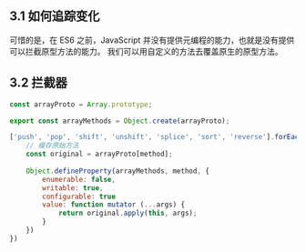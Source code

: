 ## 3.1 如何追踪变化

可惜的是，在 ES6 之前，JavaScript 并没有提供元编程的能力，也就是没有提供可以拦截原型方法的能力。 我们可以用自定义的方法去覆盖原生的原型方法。



## 3.2 拦截器

```javascript
const arrayProto = Array.prototype;

export const arrayMethods = Object.create(arrayProto);

['push', 'pop', 'shift', 'unshift', 'splice', 'sort', 'reverse'].forEach(function(method) {
    // 缓存原始方法
    const original = arrayProto[method];
    
    Object.defineProperty(arrayMethods, method, {
      	enumerable: false,
        writable: true,
        configurable: true
        value: function mutator (...args) {  
            return original.apply(this, args);               
        }
    })
})
```



  

 